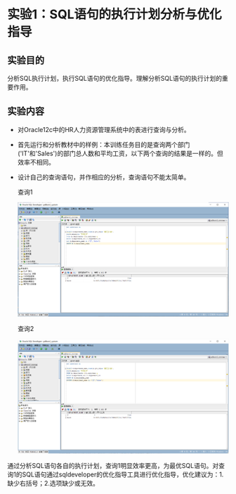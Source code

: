 # 实验1：SQL语句的执行计划分析与优化指导

## 实验目的

分析SQL执行计划，执行SQL语句的优化指导。理解分析SQL语句的执行计划的重要作用。

## 实验内容

- 对Oracle12c中的HR人力资源管理系统中的表进行查询与分析。

- 首先运行和分析教材中的样例：本训练任务目的是查询两个部门('IT'和'Sales')的部门总人数和平均工资，以下两个查询的结果是一样的。但效率不相同。

- 设计自己的查询语句，并作相应的分析，查询语句不能太简单。

  查询1

  ![](pict1.png)

  查询2

  ![](pict2.png)

通过分析SQL语句各自的执行计划，查询1明显效率更高，为最优SQL语句。对查询1的SQL语句通过sqldeveloper的优化指导工具进行优化指导，优化建议为：1.缺少右括号；2.选项缺少或无效。